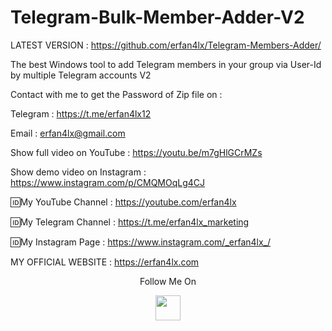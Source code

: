 # Telegram-Bulk-Member-Adder-V2
LATEST VERSION : https://github.com/erfan4lx/Telegram-Members-Adder/

The best Windows tool to add Telegram members in your group via User-Id by multiple Telegram accounts V2

Contact with me to get the Password of Zip file on :

 Telegram : https://t.me/erfan4lx12
  
 Email : erfan4lx@gmail.com
  
Show full video on YouTube : https://youtu.be/m7gHlGCrMZs

Show demo video on Instagram : https://www.instagram.com/p/CMQMOqLg4CJ

🆔My YouTube Channel : https://youtube.com/erfan4lx

🆔My Telegram Channel : https://t.me/erfan4lx_marketing

🆔My Instagram Page : https://www.instagram.com/_erfan4lx_/

 MY OFFICIAL WEBSITE : https://erfan4lx.com

<p align="center">
  Follow Me On
</p>
<p align="center">
  <a href="https://www.youtube.com/c/erfan4lx?sub_confirmation=1">
    <img src="https://www.iconsdb.com/icons/preview/black/youtube-4-xxl.png" width="40" height="40">
  </a>
</p>
